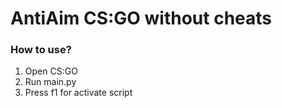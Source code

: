 # AntiAim CS:GO without cheats

### How to use?
1. Open CS:GO
2. Run main.py
3. Press f1 for activate script
